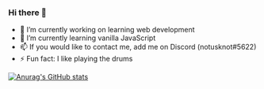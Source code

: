 ### Hi there 👋


- 🔭 I’m currently working on learning web development
- 🌱 I’m currently learning vanilla JavaScript
- 📫 If you would like to contact me, add me on Discord (notusknot#5622)
- ⚡ Fun fact: I like playing the drums

[![Anurag's GitHub stats](https://github-readme-stats.vercel.app/api?username=notusknot)](https://github.com/anuraghazra/github-readme-stats)
